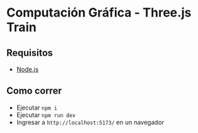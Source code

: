 # Computación Gráfica - Three.js Train

## Requisitos

-   [Node.js](https://nodejs.org/en/download)

## Como correr

-   Ejecutar `npm i`
-   Ejecutar `npm run dev`
-   Ingresar a `http://localhost:5173/` en un navegador
